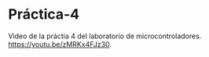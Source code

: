 # Práctica-4
Video de la práctia 4 del laboratorio de microcontroladores.
https://youtu.be/zMRKx4FJz30.
